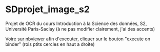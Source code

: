 # SDprojet_image_s2
Projet de OCR du cours Introduction à la Science des données, S2, Université Paris-Saclay
(à ne pas modifier clairement, j'ai des accents)



[Voire sur nbviewer](https://nbviewer.org/github/MK8BK/SDprojet_image_s2/blob/master/4_analyse_de_donnees.ipynb)
afin d'executer, cliquer sur le bouton "execute on binder" (rois ptits cercles en haut a droite)
